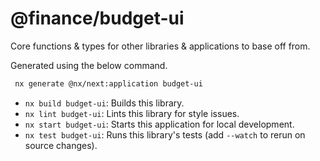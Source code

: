 # @finance/budget-ui

Core functions & types for other libraries & applications to base off from.

Generated using the below command.
```bash
 nx generate @nx/next:application budget-ui
```

* `nx build budget-ui`: Builds this library.
* `nx lint budget-ui`: Lints this library for style issues.
* `nx start budget-ui`: Starts this application for local development.
* `nx test budget-ui`: Runs this library's tests (add `--watch` to rerun on source changes).

